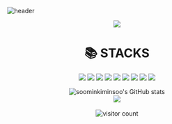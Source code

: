 
![header](https://capsule-render.vercel.app/api?type=Waving&color=auto&height=300&section=header&text=Minsoo%20Kim&fontSize=90)

<p align="center">
  <img src="https://readme-typing-svg.demolab.com/?lines=ENJOY+MY+GITHUB!;HAVE+A+GOOD+TIME!;&font=Fira%20Code&center=true&width=380&height=50&duration=4000&pause=1000">
</p>

<div align=center><h1>📚 STACKS</h1></div>
<div align=center> 
<div align=center> 
  <img src="https://img.shields.io/badge/node.js-339933?style=for-the-badge&logo=Node.js&logoColor=white">
  <img src="https://img.shields.io/badge/java-007396?style=for-the-badge&logo=java&logoColor=white">
  <img src="https://img.shields.io/badge/html5-E34F26?style=for-the-badge&logo=html5&logoColor=white">
  <img src="https://img.shields.io/badge/javascript-F7DF1E?style=for-the-badge&logo=javascript&logoColor=black">
 
  <img src="https://img.shields.io/badge/jquery-0769AD?style=for-the-badge&logo=jquery&logoColor=white">
  <img src="https://img.shields.io/badge/mysql-4479A1?style=for-the-badge&logo=mysql&logoColor=white">
  <img src="https://img.shields.io/badge/git-F05032?style=for-the-badge&logo=git&logoColor=white">
  <img src="https://img.shields.io/badge/spring-6DB33F?style=for-the-badge&logo=spring&logoColor=white"> 
  <img src="https://img.shields.io/badge/JSP-6DB33F?style=for-the-badge&logo=JSP&logoColor=white"> 
  <br>
</div>


![soominkiminsoo's GitHub stats](https://github-readme-stats.vercel.app/api?username=soominkiminsoo&show_icons=true&theme=radical)
  <br>![](http://github-profile-summary-cards.vercel.app/api/cards/profile-details?username=soominkiminsoo)</br>
  <br>![visitor count](https://profile-counter.glitch.me/soominkiminsoo/count.svg)</br>

